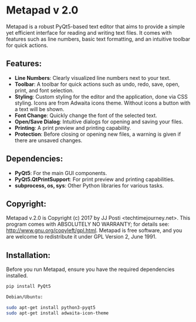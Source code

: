 # Metapad v 2.0

Metapad is a robust PyQt5-based text editor that aims to provide a simple yet efficient interface for reading and writing text files. It comes with features such as line numbers, basic text formatting, and an intuitive toolbar for quick actions.

## Features:
- **Line Numbers**: Clearly visualized line numbers next to your text.
- **Toolbar**: A toolbar for quick actions such as undo, redo, save, open, print, and font selection.
- **Styling**: Custom styling for the editor and the application, done via CSS styling. Icons are from Adwaita icons theme. Without icons a button with a text will be shown.
- **Font Change**: Quickly change the font of the selected text.
- **Open/Save Dialog**: Intuitive dialogs for opening and saving your files.
- **Printing**: A print preview and printing capability.
- **Protection**: Before closing or opening new files, a warning is given if there are unsaved changes.

## Dependencies:

- **PyQt5**: For the main GUI components.
- **PyQt5.QtPrintSupport**: For print preview and printing capabilities.
- **subprocess, os, sys**: Other Python libraries for various tasks.

## Copyright:

Metapad v.2.0 is Copyright (c) 2017 by JJ Posti <techtimejourney.net>. This program comes with ABSOLUTELY NO WARRANTY; for details see: http://www.gnu.org/copyleft/gpl.html. Metapad is free software, and you are welcome to redistribute it under GPL Version 2, June 1991.

## Installation:

Before you run Metapad, ensure you have the required dependencies installed.

```bash
pip install PyQt5

Debian/Ubuntu:

sudo apt-get install python3-pyqt5
sudo apt-get install adwaita-icon-theme
